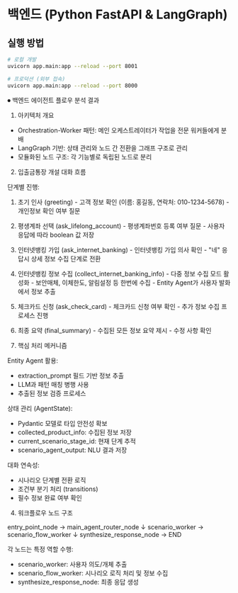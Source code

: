 # 백엔드 (Python FastAPI & LangGraph)

## 실행 방법
```bash
# 로컬 개발
uvicorn app.main:app --reload --port 8001

# 프로덕션 (외부 접속)
uvicorn app.main:app --reload --port 8000
```

⏺ 백엔드 에이전트 플로우 분석 결과

  1. 아키텍처 개요

  - Orchestration-Worker 패턴: 메인 오케스트레이터가 작업을 전문 워커들에게 분배
  - LangGraph 기반: 상태 관리와 노드 간 전환을 그래프 구조로 관리
  - 모듈화된 노드 구조: 각 기능별로 독립된 노드로 분리

  2. 입출금통장 개설 대화 흐름

  단계별 진행:

  1. 초기 인사 (greeting)
    - 고객 정보 확인 (이름: 홍길동, 연락처: 010-1234-5678)
    - 개인정보 확인 여부 질문
  2. 평생계좌 선택 (ask_lifelong_account)
    - 평생계좌번호 등록 여부 질문
    - 사용자 응답에 따라 boolean 값 저장
  3. 인터넷뱅킹 가입 (ask_internet_banking)
    - 인터넷뱅킹 가입 의사 확인
    - "네" 응답시 상세 정보 수집 단계로 전환
  4. 인터넷뱅킹 정보 수집 (collect_internet_banking_info)
    - 다중 정보 수집 모드 활성화
    - 보안매체, 이체한도, 알림설정 등 한번에 수집
    - Entity Agent가 사용자 발화에서 정보 추출
  5. 체크카드 신청 (ask_check_card)
    - 체크카드 신청 여부 확인
    - 추가 정보 수집 프로세스 진행
  6. 최종 요약 (final_summary)
    - 수집된 모든 정보 요약 제시
    - 수정 사항 확인

  3. 핵심 처리 메커니즘

  Entity Agent 활용:

  - extraction_prompt 필드 기반 정보 추출
  - LLM과 패턴 매칭 병행 사용
  - 추출된 정보 검증 프로세스

  상태 관리 (AgentState):

  - Pydantic 모델로 타입 안전성 확보
  - collected_product_info: 수집된 정보 저장
  - current_scenario_stage_id: 현재 단계 추적
  - scenario_agent_output: NLU 결과 저장

  대화 연속성:

  - 시나리오 단계별 전환 로직
  - 조건부 분기 처리 (transitions)
  - 필수 정보 완료 여부 확인

  4. 워크플로우 노드 구조

  entry_point_node → main_agent_router_node
                           ↓
                 scenario_worker → scenario_flow_worker
                           ↓
                  synthesize_response_node → END

  각 노드는 특정 역할 수행:
  - scenario_worker: 사용자 의도/개체 추출
  - scenario_flow_worker: 시나리오 로직 처리 및 정보 수집
  - synthesize_response_node: 최종 응답 생성